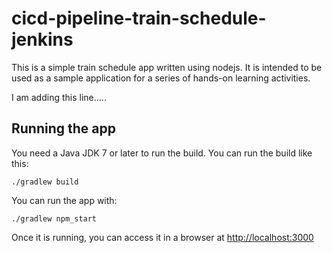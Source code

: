 # cicd-pipeline-train-schedule-jenkins

This is a simple train schedule app written using nodejs. It is intended to be used as a sample application for a series of hands-on learning activities.

I am adding this line.....

## Running the app

You need a Java JDK 7 or later to run the build. You can run the build like this:

    ./gradlew build

You can run the app with:

    ./gradlew npm_start

Once it is running, you can access it in a browser at [http://localhost:3000](http://localhost:3000)
